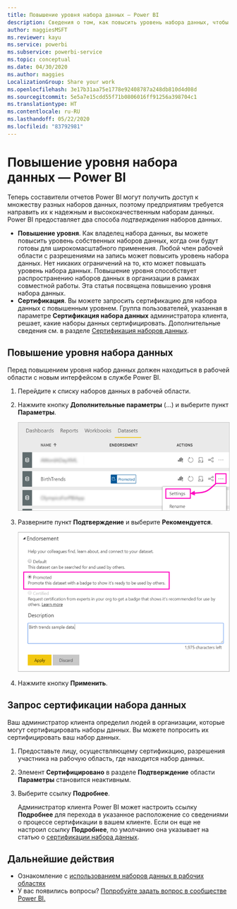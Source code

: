 ```yaml
---
title: Повышение уровня набора данных — Power BI
description: Сведения о том, как повысить уровень набора данных, чтобы предоставить корпоративным пользователям надежные и высококачественные наборы данных.
author: maggiesMSFT
ms.reviewer: kayu
ms.service: powerbi
ms.subservice: powerbi-service
ms.topic: conceptual
ms.date: 04/30/2020
ms.author: maggies
LocalizationGroup: Share your work
ms.openlocfilehash: 3e17b31aa75e1778e92408787a248db810d4d08d
ms.sourcegitcommit: 5e5a7e15cdd55f71b0806016ff91256a398704c1
ms.translationtype: HT
ms.contentlocale: ru-RU
ms.lasthandoff: 05/22/2020
ms.locfileid: "83792981"
---
```

# <a name="promote-your-dataset---power-bi"></a>Повышение уровня набора данных — Power BI

Теперь составители отчетов Power BI могут получить доступ к множеству разных наборов данных, поэтому предприятиям требуется направить их к надежным и высококачественным наборам данных. Power BI предоставляет два способа *подтверждения* наборов данных.

- **Повышение уровня**. Как владелец набора данных, вы можете повысить уровень собственных наборов данных, когда они будут готовы для широкомасштабного применения. Любой член рабочей области с разрешениями на запись может повысить уровень набора данных. Нет никаких ограничений на то, кто может повышать уровень набора данных. Повышение уровня способствует распространению наборов данных в организации в рамках совместной работы. Эта статья посвящена повышению уровня набора данных.
- **Сертификация**. Вы можете запросить сертификацию для набора данных с повышенным уровнем. Группа пользователей, указанная в параметре **Сертификация набора данных** администратора клиента, решает, какие наборы данных сертифицировать. Дополнительные сведения см. в разделе [Сертификация наборов данных](service-datasets-certify.md).

## <a name="promote-a-dataset"></a>Повышение уровня набора данных

Перед повышением уровня набор данных должен находиться в рабочей области с новым интерфейсом в службе Power BI.

1. Перейдите к списку наборов данных в рабочей области.
 
1. Нажмите кнопку **Дополнительные параметры** (...) и выберите пункт **Параметры**.

    ![Нажатие кнопки с многоточием рядом с набором данных](media/service-datasets-certify-promote/power-bi-dataset-settings.png)

1. Разверните пункт **Подтверждение** и выберите **Рекомендуется**.

    ![Выбор значения "Рекомендуется" и нажатие кнопки "Применить"](media/service-datasets-certify-promote/power-bi-dataset-promoted-endorsement.png)

1. Нажмите кнопку **Применить**.

## <a name="request-dataset-certification"></a>Запрос сертификации набора данных

Ваш администратор клиента определил людей в организации, которые могут сертифицировать наборы данных. Вы можете попросить их сертифицировать ваш набор данных.

1. Предоставьте лицу, осуществляющему сертификацию, разрешения участника на рабочую область, где находится набор данных.

1. Элемент **Сертифицировано** в разделе **Подтверждение** области **Параметры** становится неактивным.

1. Выберите ссылку **Подробнее**.

    Администратор клиента Power BI может настроить ссылку **Подробнее** для перехода в указанное расположение со сведениями о процессе сертификации в вашем клиенте.   Если он еще не настроил ссылку **Подробнее**, по умолчанию она указывает на статью о [сертификации набора данных](service-datasets-certify.md).

## <a name="next-steps"></a>Дальнейшие действия

* Ознакомление с [использованием наборов данных в рабочих областях](service-datasets-across-workspaces.md)
* У вас появились вопросы? [Попробуйте задать вопрос в сообществе Power BI.](https://community.powerbi.com/)

